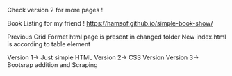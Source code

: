 Check version 2 for more pages !

Book Listing for my friend !
https://hamsof.github.io/simple-book-show/

Previous Grid Formet html page is present in changed folder
New index.html is according to table element


Version 1-> Just simple HTML
Version 2-> CSS Version
Version 3-> Bootsrap addition and Scraping
